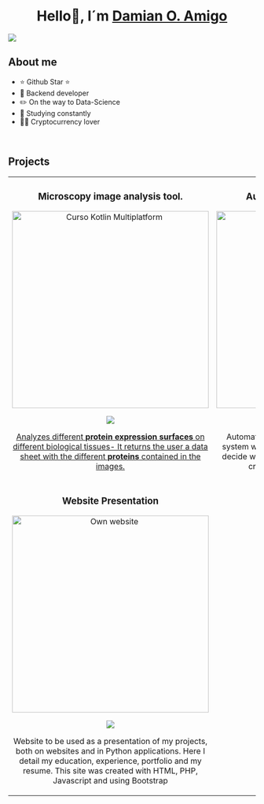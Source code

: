 <div align="center">
<h1 align="center">Hello👋, I´m <a href="">Damian O. Amigo</a> </h1>
</div>
<img  src="https://i.imgur.com/7voo9VJ.png">


## About me

- ⭐ Github Star ⭐ 
- 📲 Backend developer
- ✏️ On the way to Data-Science
- 📗 Studying constantly
- 🧑‍🏫 Cryptocurrency lover
<br>

## Projects 
<table>
<tr>
<td width="50%">
<h3 align="center">Microscopy image analysis tool.</h3>
<div align="center">
<a href="#" target="_blank"><img src="https://i.imgur.com/IyYRASK.png" width="400" alt="Curso Kotlin Multiplatform"></a>
<p>
<a href="https://github.com/DamianAmigo/Analyzes_protein.git" target="_blank">
<img src="https://img.shields.io/badge/C%C3%93DIGO-cfaae0?style=for-the-badge&logo=github&logoColor=black">
</p>
<p>Analyzes different <strong> protein expression surfaces </strong> on different biological tissues- It returns the user a data sheet with the different <strong>proteins</strong> contained in the images.  
</div>
                                                                                      
</td> 
<td width="50%">
<h3 align="center">Automatic Cryptocurrency bot</h3>
<div align="center">
<a href="#" target="_blank"><img src="https://www.bankrate.com/2022/07/07151503/Cryptocurrency-statistics.jpeg" width="400" alt="Automatic Cryptocurrency bot"></a>
<p>
<a href="#" target="_blank">
<img src="https://img.shields.io/badge/CÓDIGO-ff9?style=for-the-badge&logo=github&logoColor=black">
</a>

</p>
<p>Automated cryptocurrency trading system. This system works with a history of data that is used to decide whether it is a good time to sell or buy said crypto asset using third-party APIs. </p>
</div>
                                                                                      
</td>
<tr>

</td> 
<td width="50%">
<h3 align="center">Website Presentation</h3>
<div align="center">
<a href="#" target="_blank"><img src="https://i.imgur.com/N1KYtJD.png" width="400" alt="Own website"></a>
<p>
<a href="https://github.com/DamianAmigo/own_website" target="_blank">
<img src="https://img.shields.io/badge/CÓDIGO-ff9?style=for-the-badge&logo=github&logoColor=black">
</a>

</p>
<p>Website to be used as a presentation of my projects, both on websites and in Python applications. Here I detail my education, experience, portfolio and my resume.
This site was created with HTML, PHP, Javascript and using Bootstrap </p>
</div>
                                                                                      
</td>
      

 
</table>                                                                                 
</div>
<br>


